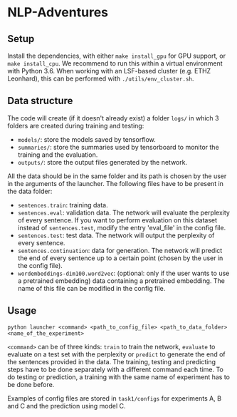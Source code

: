 # NLP-Adventures

## Setup
Install the dependencies, with either `make install_gpu` for GPU support, or `make install_cpu`. We recommend to run this within a virtual environment with Python 3.6. When working with an LSF-based cluster (e.g. ETHZ Leonhard), this can be performed with `./utils/env_cluster.sh`.

## Data structure
The code will create (if it doesn't already exist) a folder `logs/` in which 3 folders are created during training and testing:
- `models/`: store the models saved by tensorflow.
- `summaries/`: store the summaries used by tensorboard to monitor the training and the evaluation.
- `outputs/`: store the output files generated by the network.

All the data should be in the same folder and its path is chosen by the user in the arguments of the launcher. The following files have to be present in the data folder:
- `sentences.train`: training data.
- `sentences.eval`: validation data. The network will evaluate the perplexity of every sentence. If you want to perform evaluation on this dataset instead of `sentences.test`, modify the entry 'eval_file' in the config file.
- `sentences.test`: test data. The network will output the perplexity of every sentence.
- `sentences.continuation`: data for generation. The network will predict the end of every sentence up to a certain point (chosen by the user in the config file).
- `wordembeddings-dim100.word2vec`: (optional: only if the user wants to use a pretrained embedding) data containing a pretrained embedding. The name of this file can be modified in the config file.

## Usage
`python launcher <command> <path_to_config_file> <path_to_data_folder> <name_of_the_experiment>`

`<command>` can be of three kinds: `train` to train the network, `evaluate` to evaluate on a test set with the perplexity or `predict` to generate the end of the sentences provided in the data.
The training, testing and predicting steps have to be done separately with a different command each time. To do testing or prediction, a training with the same name of experiment has to be done before.

Examples of config files are stored in `task1/configs` for experiments A, B and C and the prediction using model C.
